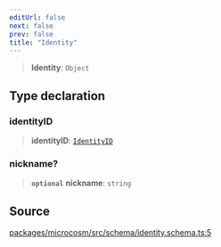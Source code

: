 ```yaml
---
editUrl: false
next: false
prev: false
title: "Identity"
---
```


> **Identity**: `Object`

## Type declaration

### identityID

> **identityID**: [`IdentityID`](IdentityID.md)

### nickname?

> **`optional`** **nickname**: `string`

## Source

[packages/microcosm/src/schema/identity.schema.ts:5](https://github.com/nodenogg-in/alpha-p2p/blob/d3c0d0ee190bdee84f8272463e9c5efc8c84f42d/packages/microcosm/src/schema/identity.schema.ts#L5)
